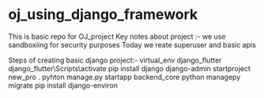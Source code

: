 # oj_using_django_framework
This is basic repo for OJ_project
Key notes about project :-
we use sandboxiing for security purposes
Today we reate superuser and basic apis


Steps of creating basic django project:-
virtual_env django_flutter
django_flutter\Scripts\activate
pip install django
django-admin startproject new_pro .
pyhton manage.py startapp backend_core
python managepy migrate
pip install django-environ
